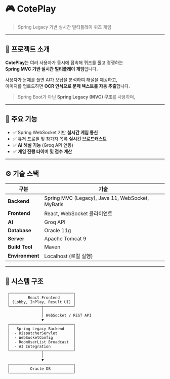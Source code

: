 # 🎮 CotePlay
> Spring Legacy 기반 실시간 멀티플레이 퀴즈 게임

---

## 🧩 프로젝트 소개
**CotePlay**는 여러 사용자가 동시에 접속해 퀴즈를 풀고 경쟁하는  
**Spring MVC 기반 실시간 멀티플레이 게임**입니다.  

사용자가 문제를 풀면 AI가 오답을 분석하여 해설을 제공하고,  
이미지를 업로드하면 **OCR 인식으로 문제 텍스트를 자동 추출**합니다.  

> Spring Boot가 아닌 **Spring Legacy (MVC) 구조**를 사용하며,  

---

## 🚀 주요 기능
- ✅ Spring WebSocket 기반 **실시간 게임 통신**
- ✅ 유저 프로필 및 참가자 목록 **실시간 브로드캐스트**
- ✅ **AI 해설 기능** (Groq API 연동)
- ✅ **게임 진행 타이머 및 점수 계산**

---

## ⚙️ 기술 스택

| 구분 | 기술 |
|------|------|
| **Backend** | Spring MVC (Legacy), Java 11, WebSocket, MyBatis |
| **Frontend** | React, WebSocket 클라이언트 |
| **AI** | Groq API |
| **Database** | Oracle 11g |
| **Server** | Apache Tomcat 9 |
| **Build Tool** | Maven |
| **Environment** | Localhost (로컬 실행) |

---

## 🧠 시스템 구조

```plaintext
 ┌────────────────────────────┐
 │        React Frontend      │
 │ (Lobby, InPlay, Result UI) │
 └──────────────┬─────────────┘
                │
                │ WebSocket / REST API
                ▼
 ┌────────────────────────────┐
 │   Spring Legacy Backend    │
 │  - DispatcherServlet       │
 │  - WebSocketConfig         │
 │  - RoomUserList Broadcast  │
 │  - AI Integration          │
 └──────────────┬─────────────┘
                │
                ▼
 ┌────────────────────────────┐
 │         Oracle DB          │
 └────────────────────────────┘
